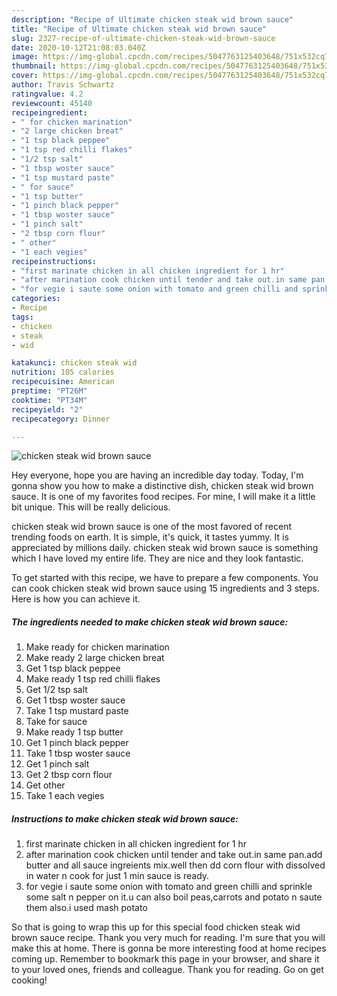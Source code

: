 ```yaml
---
description: "Recipe of Ultimate chicken steak wid brown sauce"
title: "Recipe of Ultimate chicken steak wid brown sauce"
slug: 2327-recipe-of-ultimate-chicken-steak-wid-brown-sauce
date: 2020-10-12T21:08:03.040Z
image: https://img-global.cpcdn.com/recipes/5047763125403648/751x532cq70/chicken-steak-wid-brown-sauce-recipe-main-photo.jpg
thumbnail: https://img-global.cpcdn.com/recipes/5047763125403648/751x532cq70/chicken-steak-wid-brown-sauce-recipe-main-photo.jpg
cover: https://img-global.cpcdn.com/recipes/5047763125403648/751x532cq70/chicken-steak-wid-brown-sauce-recipe-main-photo.jpg
author: Travis Schwartz
ratingvalue: 4.2
reviewcount: 45140
recipeingredient:
- " for chicken marination"
- "2 large chicken breat"
- "1 tsp black peppee"
- "1 tsp red chilli flakes"
- "1/2 tsp salt"
- "1 tbsp woster sauce"
- "1 tsp mustard paste"
- " for sauce"
- "1 tsp butter"
- "1 pinch black pepper"
- "1 tbsp woster sauce"
- "1 pinch salt"
- "2 tbsp corn flour"
- " other"
- "1 each vegies"
recipeinstructions:
- "first marinate chicken in all chicken ingredient for 1 hr"
- "after marination cook chicken until tender and take out.in same pan.add butter and all sauce ingreients mix.well then dd corn flour with dissolved in water n cook for just  1 min sauce is ready."
- "for vegie i saute some onion with tomato and green chilli and sprinkle some salt n pepper on it.u can also boil peas,carrots and potato n saute them also.i used mash potato"
categories:
- Recipe
tags:
- chicken
- steak
- wid

katakunci: chicken steak wid 
nutrition: 105 calories
recipecuisine: American
preptime: "PT26M"
cooktime: "PT34M"
recipeyield: "2"
recipecategory: Dinner

---
```



![chicken steak wid brown sauce](https://img-global.cpcdn.com/recipes/5047763125403648/751x532cq70/chicken-steak-wid-brown-sauce-recipe-main-photo.jpg)

Hey everyone, hope you are having an incredible day today. Today, I'm gonna show you how to make a distinctive dish, chicken steak wid brown sauce. It is one of my favorites food recipes. For mine, I will make it a little bit unique. This will be really delicious.

chicken steak wid brown sauce is one of the most favored of recent trending foods on earth. It is simple, it's quick, it tastes yummy. It is appreciated by millions daily. chicken steak wid brown sauce is something which I have loved my entire life. They are nice and they look fantastic.




To get started with this recipe, we have to prepare a few components. You can cook chicken steak wid brown sauce using 15 ingredients and 3 steps. Here is how you can achieve it.

<!--inarticleads1-->

##### The ingredients needed to make chicken steak wid brown sauce:

1. Make ready  for chicken marination
1. Make ready 2 large chicken breat
1. Get 1 tsp black peppee
1. Make ready 1 tsp red chilli flakes
1. Get 1/2 tsp salt
1. Get 1 tbsp woster sauce
1. Take 1 tsp mustard paste
1. Take  for sauce
1. Make ready 1 tsp butter
1. Get 1 pinch black pepper
1. Take 1 tbsp woster sauce
1. Get 1 pinch salt
1. Get 2 tbsp corn flour
1. Get  other
1. Take 1 each vegies




<!--inarticleads2-->

##### Instructions to make chicken steak wid brown sauce:

1. first marinate chicken in all chicken ingredient for 1 hr
1. after marination cook chicken until tender and take out.in same pan.add butter and all sauce ingreients mix.well then dd corn flour with dissolved in water n cook for just  1 min sauce is ready.
1. for vegie i saute some onion with tomato and green chilli and sprinkle some salt n pepper on it.u can also boil peas,carrots and potato n saute them also.i used mash potato




So that is going to wrap this up for this special food chicken steak wid brown sauce recipe. Thank you very much for reading. I'm sure that you will make this at home. There is gonna be more interesting food at home recipes coming up. Remember to bookmark this page in your browser, and share it to your loved ones, friends and colleague. Thank you for reading. Go on get cooking!
